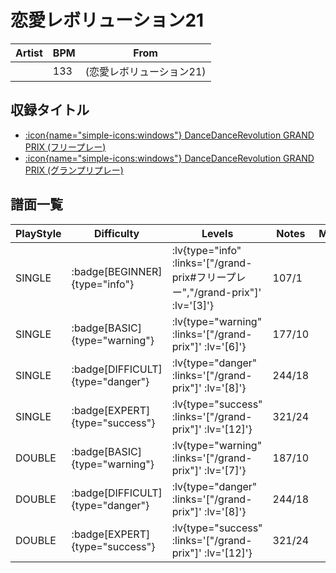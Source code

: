 # 恋愛レボリューション21

|Artist|BPM|From|
|------|---|----|
||133|(恋愛レボリューション21)|

## 収録タイトル

- [ :icon{name="simple-icons:windows"} DanceDanceRevolution GRAND PRIX (フリープレー)](/grand-prix#フリープレー)
- [ :icon{name="simple-icons:windows"} DanceDanceRevolution GRAND PRIX (グランプリプレー)](/grand-prix)

## 譜面一覧

|PlayStyle|Difficulty|Levels|Notes|Movie|
|---------|----------|------|-----|-----|
|SINGLE| :badge[BEGINNER]{type="info"} | :lv{type="info" :links='["/grand-prix#フリープレー","/grand-prix"]' :lv='[3]'} |107/1||
|SINGLE| :badge[BASIC]{type="warning"} | :lv{type="warning" :links='["/grand-prix"]' :lv='[6]'} |177/10||
|SINGLE| :badge[DIFFICULT]{type="danger"} | :lv{type="danger" :links='["/grand-prix"]' :lv='[8]'} |244/18||
|SINGLE| :badge[EXPERT]{type="success"} | :lv{type="success" :links='["/grand-prix"]' :lv='[12]'} |321/24||
|DOUBLE| :badge[BASIC]{type="warning"} | :lv{type="warning" :links='["/grand-prix"]' :lv='[7]'} |187/10||
|DOUBLE| :badge[DIFFICULT]{type="danger"} | :lv{type="danger" :links='["/grand-prix"]' :lv='[8]'} |244/18||
|DOUBLE| :badge[EXPERT]{type="success"} | :lv{type="success" :links='["/grand-prix"]' :lv='[12]'} |321/24||
